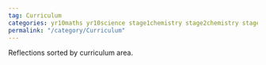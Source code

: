 ```yaml
---
tag: Curriculum
categories: yr10maths yr10science stage1chemistry stage2chemistry stage1mathsMethods stage1mathsGeneral stage2mathsMethods
permalink: "/category/Curriculum"
---
```


Reflections sorted by curriculum area.